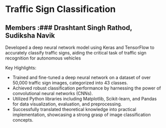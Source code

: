 # Traffic Sign Classification
## Members :### Drashtant Singh Rathod, Sudiksha Navik
Developed a deep neural network model using Keras and TensorFlow to accurately classify traffic signs, aiding the critical task of traffic sign recognition for autonomous vehicles<br>

Key Highlights:
+  Trained and fine-tuned a deep neural network on a dataset of over 50,000 traffic sign images, categorized into 43 classes.
+  Achieved robust classification performance by harnessing the power of convolutional neural networks (CNNs).
+  Utilized Python libraries including Matplotlib, Scikit-learn, and Pandas for data visualization, evaluation, and preprocessing.
+  Successfully translated theoretical knowledge into practical implementation, showcasing a strong grasp of image classification concepts.
